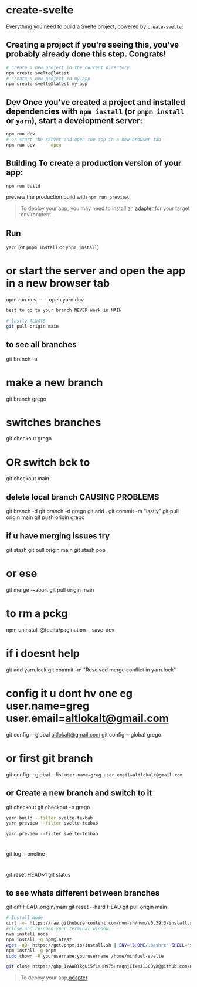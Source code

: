 # create-svelte

Everything you need to build a Svelte project, powered by [`create-svelte`](https://github.com/sveltejs/kit/tree/master/packages/create-svelte).

## Creating a project If you're seeing this, you've probably already done this step. Congrats!

```bash
# create a new project in the current directory
npm create svelte@latest
# create a new project in my-app
npm create svelte@latest my-app
```

## Dev Once you've created a project and installed dependencies with `npm install` (or `pnpm install` or `yarn`), start a development server:

```bash
npm run dev
# or start the server and open the app in a new browser tab
npm run dev -- --open
```

## Building To create a production version of your app:

```bash
npm run build
```

preview the production build with
`npm run preview`.

> To deploy your app, you may need to install an [adapter](https://kit.svelte.dev/docs/adapters) for your target environment.

## Run

`yarn` (or `pnpm install` or `ynpm install`)

# or start the server and open the app in a new browser tab

npm run dev -- --open
yarn dev

```bash
best to go to your branch NEVER work in MAIN
```

```bash
# lastly ALWAYS
git pull origin main
```

## to see all branches

git branch -a

# make a new branch

git branch grego

# switches branches

git checkout grego

# OR switch bck to

git checkout main

## delete local branch CAUSING PROBLEMS

git branch -d <branch-name>
git branch -d grego
git add .
git commit -m "lastly"
git pull origin main
git push origin grego

## if u have merging issues try

git stash
git pull origin main
git stash pop

# or ese

git merge --abort
git pull origin main

# to rm a pckg

npm uninstall @fouita/pagination --save-dev

# if i doesnt help

git add yarn.lock
git commit -m "Resolved merge conflict in yarn.lock"

# config it u dont hv one eg user.name=greg user.email=altlokalt@gmail.com

git config --global altlokalt@gmail.com
git config --global grego

# or first git branch

git config --global --list
`user.name=greg
user.email=altlokalt@gmail.com`

## or Create a new branch and switch to it

git checkout <existing-branch-name>
git checkout -b grego

```bash
yarn build --filter svelte-texbab
yarn preview --filter svelte-texbab
```

`yarn preview --filter svelte-texbab`

#

git log --oneline

#

git reset HEAD~1
git status

## to see whats different between branches

git diff HEAD..origin/main
git reset --hard HEAD
git pull origin main

```bash
# Install Node
curl -o- https://raw.githubusercontent.com/nvm-sh/nvm/v0.39.3/install.sh | bash
#close and re-open your terminal window.
nvm install node
npm install -g npm@latest
wget -qO- https://get.pnpm.io/install.sh | ENV="$HOME/.bashrc" SHELL="$(which bash)" bash -
npm install -g pnpm
sudo chown -R yourusername:yourusername /home/minfuel-svelte
```

```bash
git clone https://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@github.com/minfuel/minfuel-svelte.git

```

> To deploy your app,[adapter](https://kit.svelte.dev/docs/adapters)
